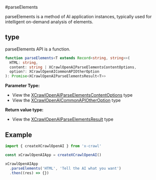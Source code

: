 #parseElements

parseElements is a method of AI application instances, typically used for intelligent on-demand analysis of elements.

## type

parseElements API is a function.

```ts
function parseElements<T extends Record<string, string>>(
  HTML: string,
  content: string | XCrawlOpenAIParseElementsContentOptions,
  option?: XCrawlOpenAICommonAPIOtherOption
): Promise<XCrawlOpenAIParseElementsResult<T>>
```

**Parameter Type:**

- View the [XCrawlOpenAIParseElementsContentOptions](#XCrawlOpenAIParseElementsContentOptions) type
- View the [XCrawlOpenAICommonAPIOtherOption](#XCrawlOpenAICommonAPIOtherOption) type

**Return value type:**

- View the [XCrawlOpenAIParseElementsResult](#XCrawlOpenAIParseElementsResult) type

## Example

```js
import { createXCrawlOpenAI } from 'x-crawl'

const xCrawlOpenAIApp = createXCrawlOpenAI()

xCrawlOpenAIApp
  .parseElements('HTML', 'Tell the AI what you want')
  .then((res) => {})
```
